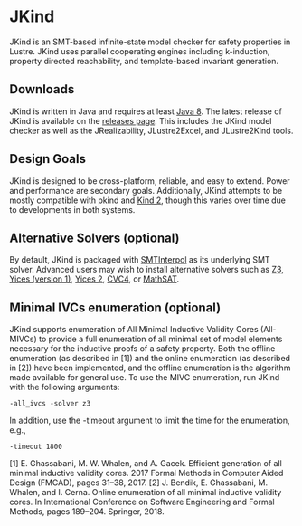 JKind
=====

JKind is an SMT-based infinite-state model checker for safety
properties in Lustre. JKind uses parallel cooperating engines
including k-induction, property directed reachability, and
template-based invariant generation.

Downloads
---------

JKind is written in Java and requires at least [Java
8](https://java.com/download). The latest release of JKind is available on the
[releases page](https://github.com/agacek/jkind/releases). This includes the
JKind model checker as well as the JRealizability, JLustre2Excel, and
JLustre2Kind tools.

Design Goals
------------

JKind is designed to be cross-platform, reliable, and easy to
extend. Power and performance are secondary goals. Additionally,
JKind attempts to be mostly compatible with pkind and [Kind
2](http://kind2-mc.github.io/kind2/), though this varies over
time due to developments in both systems.


Alternative Solvers (optional)
------------------------------

By default, JKind is packaged with [SMTInterpol](http://ultimate.informatik.uni-freiburg.de/smtinterpol/) 
as its underlying SMT solver. Advanced users may wish to install alternative solvers such as 
[Z3](https://github.com/Z3Prover/z3),
[Yices (version 1)](http://yices.csl.sri.com/download-yices1.shtml), 
[Yices 2](http://yices.csl.sri.com/index.shtml),
[CVC4](http://cvc4.cs.nyu.edu/web/), or
[MathSAT](http://mathsat.fbk.eu/).

Minimal IVCs enumeration (optional)
-----------------------------------
JKind supports enumeration of All Minimal Inductive Validity Cores (All-MIVCs) to provide a full enumeration of all minimal set of model elements necessary for the inductive proofs of a safety property. 
Both the offline enumeration (as described in [1]) and the online enumeration (as described in [2]) have been implemented, and the offline enumeration is the algorithm made available for general use. 
To use the MIVC enumeration, run JKind with the following arguments: 
```
-all_ivcs -solver z3
```
In addition, use the -timeout argument to limit the time for the enumeration, e.g., 
```
-timeout 1800
```

[1] E. Ghassabani, M. W. Whalen, and A. Gacek. Efficient generation of all minimal inductive validity cores. 2017 Formal Methods in Computer Aided Design (FMCAD), pages 31–38, 2017.
[2] J. Bendik, E. Ghassabani, M. Whalen, and I. Cerna. Online enumeration of all minimal inductive validity cores. In International Conference on Software Engineering and Formal Methods, pages 189–204. Springer, 2018.